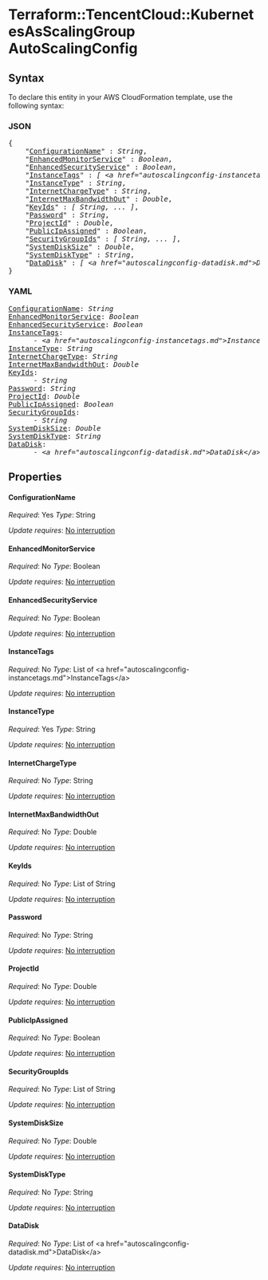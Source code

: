 # Terraform::TencentCloud::KubernetesAsScalingGroup AutoScalingConfig

## Syntax

To declare this entity in your AWS CloudFormation template, use the following syntax:

### JSON

<pre>
{
    "<a href="#configurationname" title="ConfigurationName">ConfigurationName</a>" : <i>String</i>,
    "<a href="#enhancedmonitorservice" title="EnhancedMonitorService">EnhancedMonitorService</a>" : <i>Boolean</i>,
    "<a href="#enhancedsecurityservice" title="EnhancedSecurityService">EnhancedSecurityService</a>" : <i>Boolean</i>,
    "<a href="#instancetags" title="InstanceTags">InstanceTags</a>" : <i>[ &lt;a href=&#34;autoscalingconfig-instancetags.md&#34;&gt;InstanceTags&lt;/a&gt;, ... ]</i>,
    "<a href="#instancetype" title="InstanceType">InstanceType</a>" : <i>String</i>,
    "<a href="#internetchargetype" title="InternetChargeType">InternetChargeType</a>" : <i>String</i>,
    "<a href="#internetmaxbandwidthout" title="InternetMaxBandwidthOut">InternetMaxBandwidthOut</a>" : <i>Double</i>,
    "<a href="#keyids" title="KeyIds">KeyIds</a>" : <i>[ String, ... ]</i>,
    "<a href="#password" title="Password">Password</a>" : <i>String</i>,
    "<a href="#projectid" title="ProjectId">ProjectId</a>" : <i>Double</i>,
    "<a href="#publicipassigned" title="PublicIpAssigned">PublicIpAssigned</a>" : <i>Boolean</i>,
    "<a href="#securitygroupids" title="SecurityGroupIds">SecurityGroupIds</a>" : <i>[ String, ... ]</i>,
    "<a href="#systemdisksize" title="SystemDiskSize">SystemDiskSize</a>" : <i>Double</i>,
    "<a href="#systemdisktype" title="SystemDiskType">SystemDiskType</a>" : <i>String</i>,
    "<a href="#datadisk" title="DataDisk">DataDisk</a>" : <i>[ &lt;a href=&#34;autoscalingconfig-datadisk.md&#34;&gt;DataDisk&lt;/a&gt;, ... ]</i>
}
</pre>

### YAML

<pre>
<a href="#configurationname" title="ConfigurationName">ConfigurationName</a>: <i>String</i>
<a href="#enhancedmonitorservice" title="EnhancedMonitorService">EnhancedMonitorService</a>: <i>Boolean</i>
<a href="#enhancedsecurityservice" title="EnhancedSecurityService">EnhancedSecurityService</a>: <i>Boolean</i>
<a href="#instancetags" title="InstanceTags">InstanceTags</a>: <i>
      - &lt;a href=&#34;autoscalingconfig-instancetags.md&#34;&gt;InstanceTags&lt;/a&gt;</i>
<a href="#instancetype" title="InstanceType">InstanceType</a>: <i>String</i>
<a href="#internetchargetype" title="InternetChargeType">InternetChargeType</a>: <i>String</i>
<a href="#internetmaxbandwidthout" title="InternetMaxBandwidthOut">InternetMaxBandwidthOut</a>: <i>Double</i>
<a href="#keyids" title="KeyIds">KeyIds</a>: <i>
      - String</i>
<a href="#password" title="Password">Password</a>: <i>String</i>
<a href="#projectid" title="ProjectId">ProjectId</a>: <i>Double</i>
<a href="#publicipassigned" title="PublicIpAssigned">PublicIpAssigned</a>: <i>Boolean</i>
<a href="#securitygroupids" title="SecurityGroupIds">SecurityGroupIds</a>: <i>
      - String</i>
<a href="#systemdisksize" title="SystemDiskSize">SystemDiskSize</a>: <i>Double</i>
<a href="#systemdisktype" title="SystemDiskType">SystemDiskType</a>: <i>String</i>
<a href="#datadisk" title="DataDisk">DataDisk</a>: <i>
      - &lt;a href=&#34;autoscalingconfig-datadisk.md&#34;&gt;DataDisk&lt;/a&gt;</i>
</pre>

## Properties

#### ConfigurationName

_Required_: Yes
_Type_: String

_Update requires_: [No interruption](https://docs.aws.amazon.com/AWSCloudFormation/latest/UserGuide/using-cfn-updating-stacks-update-behaviors.html#update-no-interrupt)

#### EnhancedMonitorService

_Required_: No
_Type_: Boolean

_Update requires_: [No interruption](https://docs.aws.amazon.com/AWSCloudFormation/latest/UserGuide/using-cfn-updating-stacks-update-behaviors.html#update-no-interrupt)

#### EnhancedSecurityService

_Required_: No
_Type_: Boolean

_Update requires_: [No interruption](https://docs.aws.amazon.com/AWSCloudFormation/latest/UserGuide/using-cfn-updating-stacks-update-behaviors.html#update-no-interrupt)

#### InstanceTags

_Required_: No
_Type_: List of &lt;a href=&#34;autoscalingconfig-instancetags.md&#34;&gt;InstanceTags&lt;/a&gt;

_Update requires_: [No interruption](https://docs.aws.amazon.com/AWSCloudFormation/latest/UserGuide/using-cfn-updating-stacks-update-behaviors.html#update-no-interrupt)

#### InstanceType

_Required_: Yes
_Type_: String

_Update requires_: [No interruption](https://docs.aws.amazon.com/AWSCloudFormation/latest/UserGuide/using-cfn-updating-stacks-update-behaviors.html#update-no-interrupt)

#### InternetChargeType

_Required_: No
_Type_: String

_Update requires_: [No interruption](https://docs.aws.amazon.com/AWSCloudFormation/latest/UserGuide/using-cfn-updating-stacks-update-behaviors.html#update-no-interrupt)

#### InternetMaxBandwidthOut

_Required_: No
_Type_: Double

_Update requires_: [No interruption](https://docs.aws.amazon.com/AWSCloudFormation/latest/UserGuide/using-cfn-updating-stacks-update-behaviors.html#update-no-interrupt)

#### KeyIds

_Required_: No
_Type_: List of String

_Update requires_: [No interruption](https://docs.aws.amazon.com/AWSCloudFormation/latest/UserGuide/using-cfn-updating-stacks-update-behaviors.html#update-no-interrupt)

#### Password

_Required_: No
_Type_: String

_Update requires_: [No interruption](https://docs.aws.amazon.com/AWSCloudFormation/latest/UserGuide/using-cfn-updating-stacks-update-behaviors.html#update-no-interrupt)

#### ProjectId

_Required_: No
_Type_: Double

_Update requires_: [No interruption](https://docs.aws.amazon.com/AWSCloudFormation/latest/UserGuide/using-cfn-updating-stacks-update-behaviors.html#update-no-interrupt)

#### PublicIpAssigned

_Required_: No
_Type_: Boolean

_Update requires_: [No interruption](https://docs.aws.amazon.com/AWSCloudFormation/latest/UserGuide/using-cfn-updating-stacks-update-behaviors.html#update-no-interrupt)

#### SecurityGroupIds

_Required_: No
_Type_: List of String

_Update requires_: [No interruption](https://docs.aws.amazon.com/AWSCloudFormation/latest/UserGuide/using-cfn-updating-stacks-update-behaviors.html#update-no-interrupt)

#### SystemDiskSize

_Required_: No
_Type_: Double

_Update requires_: [No interruption](https://docs.aws.amazon.com/AWSCloudFormation/latest/UserGuide/using-cfn-updating-stacks-update-behaviors.html#update-no-interrupt)

#### SystemDiskType

_Required_: No
_Type_: String

_Update requires_: [No interruption](https://docs.aws.amazon.com/AWSCloudFormation/latest/UserGuide/using-cfn-updating-stacks-update-behaviors.html#update-no-interrupt)

#### DataDisk

_Required_: No
_Type_: List of &lt;a href=&#34;autoscalingconfig-datadisk.md&#34;&gt;DataDisk&lt;/a&gt;

_Update requires_: [No interruption](https://docs.aws.amazon.com/AWSCloudFormation/latest/UserGuide/using-cfn-updating-stacks-update-behaviors.html#update-no-interrupt)

